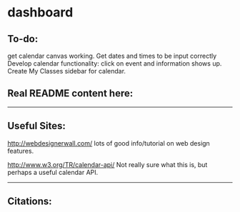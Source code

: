 dashboard
=========

To-do:
-----------------------
get calendar canvas working.
Get dates and times to be input correctly
Develop calendar functionality: click on event and information shows up.
Create My Classes sidebar for calendar.









Real README content here:
-----------------------





-----------------------



Useful Sites:
-----------------------
http://webdesignerwall.com/
	lots of good info/tutorial on web design features.

http://www.w3.org/TR/calendar-api/
	Not really sure what this is, but perhaps a useful calendar API.


-----------------------


Citations:
-----------------------




